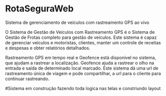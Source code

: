 # RotaSeguraWeb
Sistema de gerenciamento de veículos com rastreamento GPS ao vivo

O Sistema de Gestão de Veículos com Rastreamento GPS é o Sistema de Gestão de Frotas completo para gestão de veículos. Este sistema é capaz de gerenciar veículos e motoristas, clientes, manter um controle de receitas e despesas e obter relatórios detalhados.

Rastreamento GPS em tempo real e Geofence está disponível no sistema, que ajudam a rastrear a localização. Geofence ajuda a rastrear o olho na entrada e saída de determinado local marcado. Este sistema dá uma url de rastreamento única de viagem e pode compartilhar, a url para o cliente para continuar rastreando.

#Sistema em construção 
fazendo toda logica nas telas e constriundo layout
